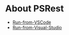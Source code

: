 # About PSRest

- [Run-from-VSCode](Run-from-VSCode.md)
- [Run-from-Visual-Studio](Run-from-Visual-Studio.md)
